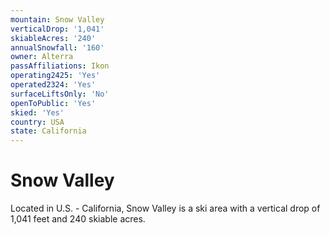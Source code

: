 ```yaml
---
mountain: Snow Valley
verticalDrop: '1,041'
skiableAcres: '240'
annualSnowfall: '160'
owner: Alterra
passAffiliations: Ikon
operating2425: 'Yes'
operated2324: 'Yes'
surfaceLiftsOnly: 'No'
openToPublic: 'Yes'
skied: 'Yes'
country: USA
state: California
---
```


# Snow Valley

Located in U.S. - California, Snow Valley is a ski area with a vertical drop of 1,041 feet and 240 skiable acres.
